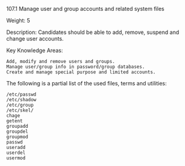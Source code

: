 107.1 Manage user and group accounts and related system files

Weight: 5

Description: Candidates should be able to add, remove, suspend and change user accounts.

Key Knowledge Areas:

    Add, modify and remove users and groups.
    Manage user/group info in password/group databases.
    Create and manage special purpose and limited accounts.

The following is a partial list of the used files, terms and utilities:

    /etc/passwd
    /etc/shadow
    /etc/group
    /etc/skel/
    chage
    getent
    groupadd
    groupdel
    groupmod
    passwd
    useradd
    userdel
    usermod
